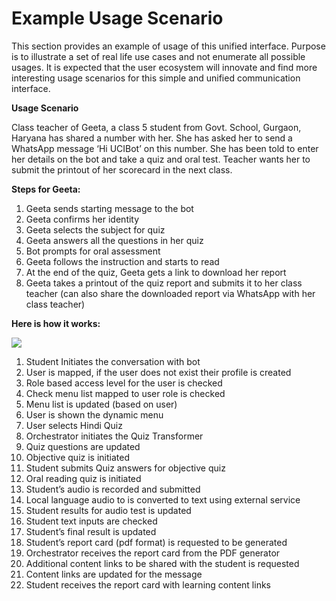 # Example Usage Scenario

This section provides an example of usage of this unified interface. Purpose is to illustrate a set of real life use cases and not enumerate all possible usages. It is expected that the user ecosystem will innovate and find more interesting usage scenarios for this simple and unified communication interface.

**Usage Scenario**

Class teacher of Geeta, a class 5 student from Govt. School, Gurgaon, Haryana has shared a number with her. She has asked her to send a WhatsApp message ‘Hi UCIBot’ on this number. She has been told to enter her details on the bot and take a quiz and oral test. Teacher wants her to submit the printout of her scorecard in the next class.

**Steps for Geeta:**

1. Geeta sends starting message to the bot&#x20;
2. Geeta confirms her identity&#x20;
3. Geeta selects the subject for quiz&#x20;
4. Geeta answers all the questions in her quiz&#x20;
5. Bot prompts for oral assessment&#x20;
6. Geeta follows the instruction and starts to read&#x20;
7. At the end of the quiz, Geeta gets a link to download her report&#x20;
8. Geeta takes a printout of the quiz report and submits it to her class teacher (can also share the downloaded report via WhatsApp with her class teacher)

**Here is how it works:**

![](https://lh3.googleusercontent.com/-yK1nq1rAXT1ayOqOScKuGd7j7Rq4aUN2LDtGO7qqpB9hxUbGaNyHzt8inmkkCuhAZk300UeHOT1vMgPyQIALETwtHR76qGxo8LKbNsBYqchDoOgkrjECvZdM16VM1j-6qCccsji)

1. Student Initiates the conversation with bot&#x20;
2. User is mapped, if the user does not exist their profile is created&#x20;
3. Role based access level for the user is checked&#x20;
4. Check menu list mapped to user role is checked&#x20;
5. Menu list is updated (based on user)&#x20;
6. User is shown the dynamic menu&#x20;
7. User selects Hindi Quiz&#x20;
8. Orchestrator initiates the Quiz Transformer&#x20;
9. Quiz questions are updated&#x20;
10. Objective quiz is initiated&#x20;
11. Student submits Quiz answers for objective quiz&#x20;
12. Oral reading quiz is initiated&#x20;
13. Student’s audio is recorded and submitted&#x20;
14. Local language audio to is converted to text using external service&#x20;
15. Student results for audio test is updated&#x20;
16. Student text inputs are checked&#x20;
17. Student’s final result is updated&#x20;
18. Student’s report card (pdf format) is requested to be generated&#x20;
19. Orchestrator receives the report card from the PDF generator&#x20;
20. Additional content links to be shared with the student is requested&#x20;
21. Content links are updated for the message&#x20;
22. Student receives the report card with learning content links
